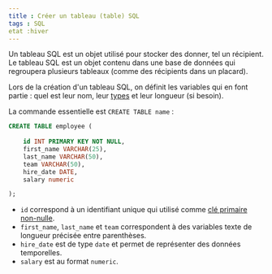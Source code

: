```yaml
---
title : Créer un tableau (table) SQL
tags : SQL
etat :hiver
---
```


Un tableau SQL est un objet utilisé pour stocker des donner, tel un récipient. Le tableau SQL est un objet contenu dans une base de données qui regroupera plusieurs tableaux (comme des récipients dans un placard).

Lors de la création d'un tableau SQL, on définit les variables qui en font partie : quel est leur nom, leur [types](https://www.w3schools.com/sql/sql_datatypes.asp) et leur longueur (si besoin).


La commande essentielle est `CREATE TABLE name` :

```SQL
CREATE TABLE employee (
	
	id INT PRIMARY KEY NOT NULL,
	first_name VARCHAR(25),
	last_name VARCHAR(50),
	team VARCHAR(50),
	hire_date DATE,
	salary numeric

);
````

- `id` correspond à un identifiant unique qui utilisé comme [clé primaire non-nulle](https://www.sqlite.org/lang_createtable.html#rowid).
- `first_name`, `last_name` et `team` correspondent à des variables texte de longueur précisée entre parenthèses.
- `hire_date` est de type `date` et permet de représenter des données temporelles.
- `salary` est au format `numeric`.

